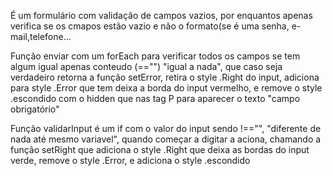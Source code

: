 É um formulário com validação de campos vazios, por enquantos apenas verifica se os cmapos estão vazio e não o formato(se é uma senha, e-mail,telefone...

Função enviar com um forEach para verificar todos os campos se tem algum igual apenas conteudo (=="") "igual a nada",
que caso seja verdadeiro retorna a função setError, retira o style .Right do input, adiciona para style .Error que tem deixa a borda do input vermelho,
e remove o style .escondido com o hidden que nas tag P para aparecer o texto "campo obrigatório"

Função validarInput é um if com o valor do input sendo !=="", "diferente de nada até mesmo variavel", quando começar a digitar a aciona,
chamando a função setRight que adiciona o style .Right que deixa as bordas do input verde, remove o style .Error, e adiciona o style .escondido
